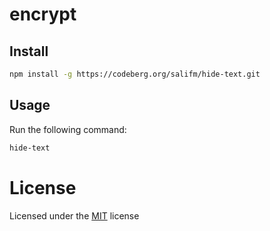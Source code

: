 # encrypt

## Install

```bash
npm install -g https://codeberg.org/salifm/hide-text.git
```

## Usage

Run the following command:

```bash
hide-text
```

# License

Licensed under the [MIT](./LICENSE) license

